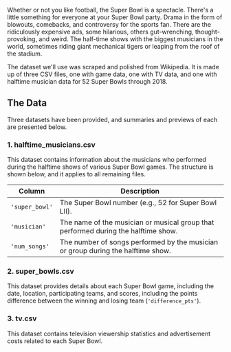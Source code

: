 Whether or not you like football, the Super Bowl is a spectacle. There's a little something for everyone at your Super Bowl party. Drama in the form of blowouts, comebacks, and controversy for the sports fan. There are the ridiculously expensive ads, some hilarious, others gut-wrenching, thought-provoking, and weird. The half-time shows with the biggest musicians in the world, sometimes riding giant mechanical tigers or leaping from the roof of the stadium. 

The dataset we'll use was scraped and polished from Wikipedia. It is made up of three CSV files, one with game data, one with TV data, and one with halftime musician data for 52 Super Bowls through 2018. 

## The Data

Three datasets have been provided, and summaries and previews of each are presented below.

### 1. **halftime_musicians.csv**

This dataset contains information about the musicians who performed during the halftime shows of various Super Bowl games. The structure is shown below, and it applies to all remaining files.

| Column       | Description                                                                                  |
|--------------|----------------------------------------------------------------------------------------------|
| `'super_bowl'` | The Super Bowl number (e.g., 52 for Super Bowl LII).                                         |
| `'musician'`   | The name of the musician or musical group that performed during the halftime show.           |
| `'num_songs'`  | The number of songs performed by the musician or group during the halftime show.             |

### 2. **super_bowls.csv**

This dataset provides details about each Super Bowl game, including the date, location, participating teams, and scores, including the points difference between the winning and losing team (`'difference_pts'`).

### 3. **tv.csv**

This dataset contains television viewership statistics and advertisement costs related to each Super Bowl.